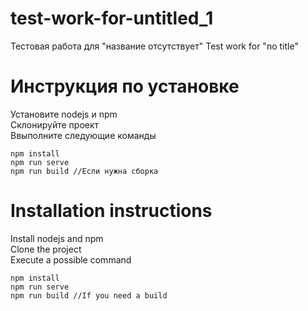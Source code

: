 # test-work-for-untitled_1
Тестовая работа для "название отсутствует"
Test work for "no title"
# Инструкция по установке
Установите nodejs и npm<br>
Склонируйте проект<br>
Ввыполните следующие команды<br>

```
npm install
npm run serve
npm run build //Если нужна сборка
```
# Installation instructions
Install nodejs and npm<br>
Clone the project<br>
Execute a possible command<br>

```
npm install
npm run serve
npm run build //If you need a build
```

